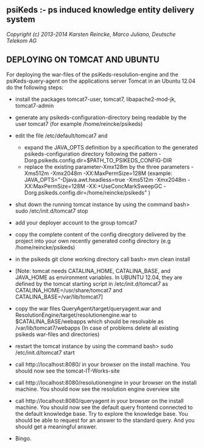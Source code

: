 psiKeds :- ps induced knowledge entity delivery system
------------------------------------------------------

*Copyright (c) 2013-2014 Karsten Reincke, Marco Juliano, Deutsche Telekom AG*

DEPLOYING ON TOMCAT AND UBUNTU
------------------------------

For deploying the war-files of the psiKeds-resolulion-engine and the
psiKeds-query-agent on the applications server Tomcat in an Ubuntu 12.04
do the following steps:

- install the packages tomcat7-user, tomcat7, libapache2-mod-jk, tomcat7-admin

- generate any psikeds-configuration-directory being readable by the user tomcat7
  (for example /home/reincke/psikeds)

- edit the file /etc/default/tomcat7 and
  - expand the JAVA_OPTS definition by a specification to the generated 
    psikeds-configuration directory following the pattern 
    -Dorg.psikeds.config.dir=$PATH_TO_PSIKEDS_CONFIG-DIR
  - replace the existing parameter-Xmx128m by the three parameters
     -Xms512m -Xmx2048m -XX:MaxPermSize=128M
  (example:
  JAVA_OPTS="-Djava.awt.headless=true -Xms512m -Xmx2048m -XX:MaxPermSize=128M -XX:+UseConcMarkSweepGC -Dorg.psikeds.config.dir=/home/reincke/psikeds"
  )
  
- shut down the running tomcat instance by using the command
  bash> sudo /etc/init.d/tomcat7 stop

- add your deployer account to the group tomcat7

- copy the complete content of the config direcgtory
  delivered by the project into your own recently
  generated config directory (e.g /home/reincke/psikeds)

- in the psikeds git clone working directory call 
  bash> mvn clean install 

- [Note: tomcat needs CATALINA_HOME, CATALINA_BASE, and
   JAVA_HOME as environment variables. In UBUNTU 12.04,
  they are defined by the tomcat starting script in
  /etc/init.d/tomcat7 as CATALINA_HOME=/usr/share/tomcat7
  and CATALINA_BASE=/var/lib/tomcat7]
  
- copy the war files QueryAgent/target/queryagent.war and
  ResolutionEngine/target/resolutionengine.war to $CATALINA_BASE/webapps
  which should be resolvable as /var/lib/tomcat7/webapps
  (In case of problems delete all existing psikeds war-files and directories)
   
- restart the tomcat instance by using the command
  bash> sudo /etc/init.d/tomcat7 start

- call http://localhost:8080/ in your browser on the install machine.
  You should now see the tomcat-IT-Works-site

- call http://localhost:8080/resolutionengine in your browser on the
  install machine. You should now see the resolution engine
  overview site

- call http://localhost:8080/queryagent in your browser on the
  install machine. You should now see the default query frontend
  connected to the default knowledge base. Try to explore the
  knowledge base. You should be able to request for an answer
  to the standard query. And you should get a meaningful
  answer.

- Bingo.
